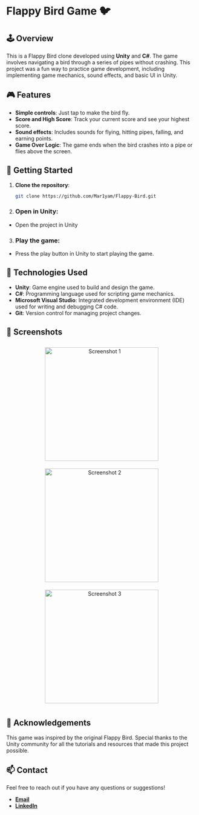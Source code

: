 # Flappy Bird Game 🐦

## 🕹️ Overview
This is a Flappy Bird clone developed using **Unity** and **C#**. The game involves navigating a bird through a series of pipes without crashing. This project was a fun way to practice game development, including implementing game mechanics, sound effects, and basic UI in Unity.

## 🎮 Features
- **Simple controls**: Just tap to make the bird fly.
- **Score and High Score**: Track your current score and see your highest score.
- **Sound effects**: Includes sounds for flying, hitting pipes, falling, and earning points.
- **Game Over Logic**: The game ends when the bird crashes into a pipe or flies above the screen.

## 🚀 Getting Started
1. **Clone the repository**:
   ```bash
   git clone https://github.com/Mar1yam/Flappy-Bird.git

2. ### Open in Unity:
- Open the project in Unity

3. ### Play the game:
- Press the play button in Unity to start playing the game.

## 🔧 Technologies Used
- **Unity**: Game engine used to build and design the game.
- **C#**: Programming language used for scripting game mechanics.
- **Microsoft Visual Studio**: Integrated development environment (IDE) used for writing and debugging C# code.
- **Git**: Version control for managing project changes.

## 📸 Screenshots

<div align="center">
  <img src="https://github.com/Mar1yam/Flappy-Bird/blob/304dd8210e3cc4d7a848e97b005749dc0c23397c/Pic1" alt="Screenshot 1" width="300" style="margin: 10px;">
  <img src="https://github.com/Mar1yam/Flappy-Bird/blob/28bba4bef6860db3b2fc18acc01a9d940e8ec160/Screenshot%202024-08-25%20231522.png" alt="Screenshot 2" width="300" style="margin: 10px;">
  <img src="https://github.com/Mar1yam/Flappy-Bird/blob/a9da585057f64e157ba46289a9a26df93233c6df/Screenshot%202024-08-25%20231557.png" alt="Screenshot 3" width="300" style="margin: 10px;">
</div>

## 🙌 Acknowledgements
This game was inspired by the original Flappy Bird. Special thanks to the Unity community for all the tutorials and resources that made this project possible.

## 📫 Contact
Feel free to reach out if you have any questions or suggestions!

- [**Email**](Mariammember1@gmail.com)
- [**LinkedIn**](https://www.linkedin.com/in/mariyam-m-3989a4224/)

